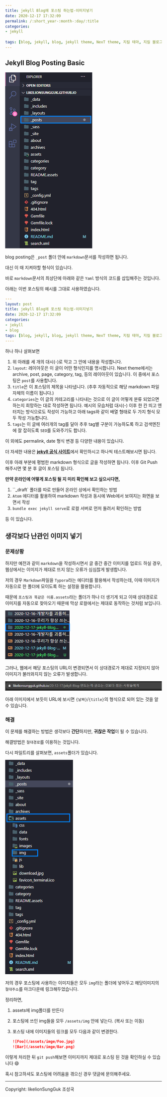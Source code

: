 ```yaml
---
title: jekyll Blog에 포스팅 하는법-이미지넣기
date: 2020-12-17 17:32:09
permalink: /:short_year-:month-:day/:title
categories:
- jekyll

tags: [blog, jekyll, blog, jekyll theme, NexT theme, 지킬 테마, 지킬 블로그 포스팅, GitHub Pages]
---
```


## Jekyll Blog Posting Basic

![image-20201217202444028](/assets/img/image-20201217202444028.png)

blog posting은 `_post` 폴더 안에 `markdown`문서를 작성하면 됩니다.

대신 이 때 지켜야할 형식이 있습니다.

바로 `markdown`문서의 최상단에 아래와 같은 `Yaml` 방식의 코드를 삽입해주는 것입니다.

아래는 이번 포스팅의 예시를 그대로 사용하였습니다.

```yaml
---
layout: post
title: jekyll Blog에 포스팅 하는법-이미지넣기
date: 2020-12-17 17:32:09
categories: 
- jekyll
- blog
tags: [blog, jekyll, blog, jekyll theme, NexT theme, 지킬 테마, 지킬 블로그 포스팅, GitHub Pages]
---- 
```

하나 하나 살펴보면

1. 위 아래를 세 개의 대시(-)로 막고 그 안에 내용을 작성합니다.
2. `layout`: 레이아웃은 이 글이 어떤 형식인지를 명시합니다. Next theme에서는 archive, post, page, category, tag,  등의 레이아웃이 있습니다. 
   이 중에서 포스팅은 `post`를 사용합니다.
3. `title`은 이 포스팅의 제목을 나타냅니다. (추후 자동적으로 해당 markdown 파일 자체의 이름이 됩니다.)
4. `categories`는 이 글의 카테고리를 나타내는 것으로 이 글이 어떻게 분류 되었으면 하는지 희망하는 대로 작성하면 됩니다. 예시의 모습처럼 대시(-) 이후 한 칸 띄고 엔터치는 방식으로도 작성이 가능하고 아래 tags와 같이 배열 형태로 두 가지 형식 모두 작성 가능합니다.
5. `tags`는 이 글에 여러개의 tag를 달아 추후 tag별 구분이 가능하도록 하고 검색엔진에 잘 잡히도록 `SEO`를 도와주기도 합니다. 



이 외에도 permalink, date 형식 변경 등 다양한 내용이 있습니다.

더 자세한 내용은 [**jekyll 공식 사이트**](https://jekyllrb.com/docs/front-matter/)에서 확인하시고 하나씩 테스트해보시면 됩니다.



이후 아래 부분에 평범한 markdown 형식으로 글을 작성하면 됩니다. 이후 Git Push 해주시면 몇 분 후 글이 포스팅 됩니다.

**만약 온라인에 어떻게 포스팅 될 지 미리 확인해 보고 싶으시다면,**

1. ``_draft` 폴더를 따로 만들어 온라인 상에서 확인하는 방법
2. `Atom` 에디터를 활용하여 markdown 작성과 동시에 Web에서 보여지는 화면을 보면서 작성
3. `bundle exec jekyll serve`로 로컬 서버로 먼저 돌려서 확인하는 방법

등 이 있습니다.



## 생각보다 난관인 이미지 넣기

### 문제상황

하지만 예전과 같이 `markdown`을 작성하시면서 글 중간 중간 이미지를 업로드 하실 경우, 웹상에서는 이미지가 제대로 뜨지 않는 오류가 심심찮게 발생합니다.

저의 경우 `Markdown`파일을 `Typora`라는 에디터를 활용해서 작성하는데, 이때 이미지가 자동으로 한 폴더에 모이도록 하는 설정을 활용합니다.

때문에 `포스팅과 똑같은 이름.assets`라는 폴더가 하나 더 생기게 되고 이때 상대경로로 이미지를 자동으로 찾아오기 때문에 막상 로컬에서는 제대로 동작하는 것처럼 보입니다.

![image-20201217204513035](/assets/img/image-20201217204513035.png)



그러나, 웹에서 해당 포스팅의 URL이 변경되면서 이 상대경로가 제대로 지정되지 않아 이미지가 불러와지지 않는 오류가 발생합니다.

![image-20201217204655892](/assets/img/image-20201217204655892.png)

아래 이미지에서 보듯이 URL에 보시면 `{날짜}`/`{title}`의 형식으로 되어 있는 것을 알 수 있습니다.



### 해결

이 문제를 해결하는 방법은 생각보다 **간단**하지만, **귀찮은 작업**이 될 수 있습니다.

해결방법은 `절대경로`를 이용하는 것입니다.

다시 파일트리를 살펴보면, `assets`폴더가 있습니다.

![image-20201217205015321](/assets/img/image-20201217205015321.png)

저의 경우 포스팅에 사용하는 이미지들은 모두 `img`라는 폴더에 넣어두고 해당이미지의 `절대주소`를 마크다운에 링크해두었습니다.

정리하면, 

1. assets에 img폴더를 만든다

2. 포스팅에 쓰인 img들을 모두 `/assets/img` 안에 넣는다. (복사 또는 이동)

3. 포스팅 내에 이미지들의 링크를 모두 다음과 같이 변경한다.

   ```markdown
   ![Foo](/assets/imge/Foo.jpg)
   ![Bar](/assets/imge/Bar.png)
   ```

   

이렇게 처리한 뒤 `git push`해보면 이미지까지 제대로 포스팅 된 것을 확인하실 수 있습니다 :smile:



혹시 참고하셔도 포스팅에 어려움을 겪으신 경우 댓글에 문의해주세요.

---

Copyright: likelionSungGuk 조성국